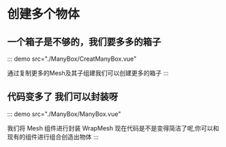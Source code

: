 # 创建多个物体

## 一个箱子是不够的，我们要多多的箱子

::: demo src="./ManyBox/CreatManyBox.vue" 

通过复制更多的Mesh及其子组建我们可以创建更多的箱子
:::

## 代码变多了 我们可以封装呀

::: demo src="./ManyBox/ManyBox.vue" 

我们将 Mesh 组件进行封装 WrapMesh 现在代码是不是变得简洁了呢,你可以和现有的组件进行组合创造出物体
:::
